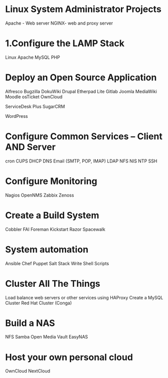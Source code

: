 
# Linux System Administrator Projects
Apache - Web server 
NGINX- web and proxy server 

# 1.Configure the LAMP Stack
Linux
Apache
MySQL
PHP
# Deploy an Open Source Application
Alfresco
Bugzilla
DokuWiki
Drupal
Etherpad Lite
Gitlab
Joomla
MediaWiki
Moodle
osTicket
OwnCloud

ServiceDesk Plus
SugarCRM

WordPress

#  Configure Common Services – Client AND Server
cron
CUPS
DHCP
DNS
Email (SMTP, POP, IMAP)
LDAP
NFS
NIS
NTP
SSH
# Configure Monitoring

Nagios
OpenNMS
Zabbix
Zenoss
#  Create a Build System
Cobbler
FAI
Foreman
Kickstart
Razor
Spacewalk

# System automation
Ansible
Chef
Puppet
Salt Stack
Write Shell Scripts
# Cluster All The Things
Load balance web servers or other services using HAProxy
Create a MySQL Cluster
Red Hat Cluster (Conga)
#  Build a NAS
NFS
Samba
Open Media Vault
EasyNAS
# Host your own personal cloud
OwnCloud
NextCloud
